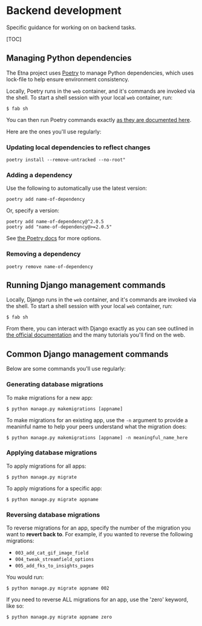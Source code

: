 # Backend development

Specific guidance for working on on backend tasks.

[TOC]

## Managing Python dependencies

The Etna project uses [Poetry](https://python-poetry.org/docs/) to manage Python dependencies, which uses lock-file to help ensure environment consistency.

Locally, Poetry runs in the `web` container, and it's commands are invoked via the shell. To start a shell session with your local `web` container, run:

```console
$ fab sh
```

You can then run Poetry commands exactly [as they are documented here](https://python-poetry.org/docs/cli/).

Here are the ones you'll use regularly:

### Updating local dependencies to reflect changes

```console
poetry install --remove-untracked --no-root"
```

### Adding a dependency

Use the following to automatically use the latest version:

```console
poetry add name-of-dependency
```

Or, specify a version:

```console
poetry add name-of-dependency@^2.0.5
poetry add "name-of-dependency@>=2.0.5"
```

See [the Poetry docs](https://python-poetry.org/docs/cli/#add) for more options.

### Removing a dependency

```console
poetry remove name-of-dependency
```

## Running Django management commands

Locally, Django runs in the `web` container, and it's commands are invoked via the shell. To start a shell session with your local `web` container, run:

```console
$ fab sh
```

From there, you can interact with Django exactly as you can see outlined in [the official documentation](https://docs.djangoproject.com/en/stable/topics/migrations/#module-django.db.migrations) and the many tutorials you'll find on the web.

## Common Django management commands

Below are some commands you'll use regularly:

### Generating database migrations

To make migrations for a new app:

```console
$ python manage.py makemigrations [appname]
```

To make migrations for an existing app, use the `-n` argument to provide a meaninful name to help your peers understand what the migration does:

```console
$ python manage.py makemigrations [appname] -n meaningful_name_here
```

### Applying database migrations

To apply migrations for all apps:

```console
$ python manage.py migrate
```

To apply migrations for a specific app:

```console
$ python manage.py migrate appname
```

### Reversing database migrations

To reverse migrations for an app, specify the number of the migration you want to **revert back to**. For example, if you wanted to reverse the following migrations:

- `003_add_cat_gif_image_field`
- `004_tweak_streamfield_options`
- `005_add_fks_to_insights_pages`

You would run:

```console
$ python manage.py migrate appname 002
```

If you need to reverse ALL migrations for an app, use the 'zero' keyword, like so:

```console
$ python manage.py migrate appname zero
```
